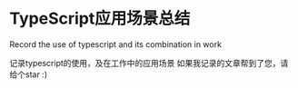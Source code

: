 # TypeScript应用场景总结
Record the use of typescript and its combination in work

记录typescript的使用，及在工作中的应用场景
如果我记录的文章帮到了您，请给个star  :)

